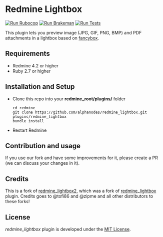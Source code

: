 Redmine Lightbox
================

[![Run Rubocop](https://github.com/AlphaNodes/redmine_lightbox/workflows/Run%20Rubocop/badge.svg)](https://github.com/AlphaNodes/redmine_lightbox/actions/workflows/rubocop.yml) [![Run Brakeman](https://github.com/AlphaNodes/redmine_lightbox/workflows/Run%20Brakeman/badge.svg)](https://github.com/AlphaNodes/redmine_lightbox/actions/workflows/brakeman.yml) [![Run Tests](https://github.com/AlphaNodes/redmine_lightbox/workflows/Tests/badge.svg)](https://github.com/AlphaNodes/redmine_lightbox/actions/workflows/tests.yml)

This plugin lets you preview image (JPG, GIF, PNG, BMP) and PDF attachments in a lightbox based on [fancybox](https://fancyapps.com/fancybox/3/).

Requirements
------------

- Redmine 4.2 or higher
- Ruby 2.7 or higher

Installation and Setup
----------------------

- Clone this repo into your **redmine_root/plugins/** folder

  ```shell
  cd redmine
  git clone https://github.com/alphanodes/redmine_lightbox.git plugins/redmine_lightbox
  bundle install
  ```

- Restart Redmine

Contribution and usage
----------------------

If you use our fork and have some improvements for it, please create a PR (we can discuss your changes in it).

Credits
-------

This is a fork of [redmine_lightbox2](https://github.com/paginagmbh/redmine_lightbox2), which was a fork of [redmine_lightbox](https://github.com/zipme/redmine_lightbox) plugin. Credits goes to @tofi86 and @zipme and all other distributors to these forks!

License
-------

*redmine_lightbox* plugin is developed under the [MIT License](LICENSE.md).
